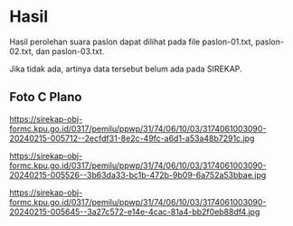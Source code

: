 # Hasil

Hasil perolehan suara paslon dapat dilihat pada file paslon-01.txt, paslon-02.txt, dan paslon-03.txt.

Jika tidak ada, artinya data tersebut belum ada pada SIREKAP.

## Foto C Plano

https://sirekap-obj-formc.kpu.go.id/0317/pemilu/ppwp/31/74/06/10/03/3174061003090-20240215-005712--2ecfdf31-8e2c-49fc-a6d1-a53a48b7291c.jpg

https://sirekap-obj-formc.kpu.go.id/0317/pemilu/ppwp/31/74/06/10/03/3174061003090-20240215-005526--3b63da33-bc1b-472b-9b09-6a752a53bbae.jpg

https://sirekap-obj-formc.kpu.go.id/0317/pemilu/ppwp/31/74/06/10/03/3174061003090-20240215-005645--3a27c572-e14e-4cac-81a4-bb2f0eb88df4.jpg
